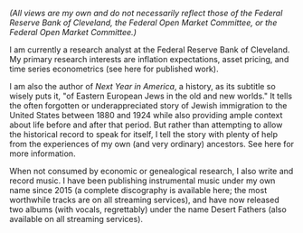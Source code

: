 *(All views are my own and do not necessarily reflect those of the Federal Reserve Bank of Cleveland, the Federal Open Market Committee, or the Federal Open Market Committee.)*

I am currently a research analyst at the Federal Reserve Bank of Cleveland. My primary research interests are inflation expectations, asset pricing, and time series econometrics (see here for published work). 

I am also the author of *Next Year in America*, a history, as its subtitle so wisely puts it, "of Eastern European Jews in the old and new worlds." It tells the often forgotten or underappreciated story of Jewish immigration to the United States between 1880 and 1924 while also providing ample context about life before and after that period. But rather than attempting to allow the historical record to speak for itself, I tell the story with plenty of help from the experiences of my own (and very ordinary) ancestors. See here for more information.

When not consumed by economic or genealogical research, I also write and record music. I have been publishing instrumental music under my own name since 2015 (a complete discography is available here; the most worthwhile tracks are on all streaming services), and have now released two albums (with vocals, regrettably) under the name Desert Fathers (also available on all streaming services).   
